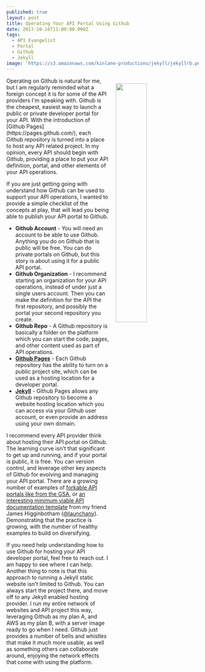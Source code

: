```yaml
---
published: true
layout: post
title: Operating Your API Portal Using Github
date: 2017-10-16T11:00:00.000Z
tags:
  - API Evangelist
  - Portal
  - Github
  - Jekyll
image: 'https://s3.amazonaws.com/kinlane-productions/jekyll/jekyllrb.png'
---
```

<p><img src="https://s3.amazonaws.com/kinlane-productions/jekyll/jekyllrb.png" align="right" width="40%" style="padding: 15px;" /></p>Operating on Github is natural for me, but I am regularly reminded what a foreign concept it is for some of the API providers I'm speaking with. Github is the cheapest, easiest way to launch a public or private developer portal for your API. With the introduction of [Github Pages](https://pages.github.com/), each Github repository is turned into a place to host any API related project. In my opinion, every API should begin with Github, providing a place to put your API definition, portal, and other elements of your API operations.

If you are just getting going with understand how Github can be used to support your API operations, I wanted to provide a simple checklist of the concepts at play, that will lead you being able to publish your API portal to Github.

- **Github Account** - You will need an account to be able to use Github. Anything you do on Github that is public will be free. You can do private portals on Github, but this story is about using it for a public API portal.
- **Github Organization** - I recommend starting an organization for your API operations, instead of under just a single users account. Then you can make the definition for the API the first repository, and possibly the portal your second repository you create.
- **Github Repo** - A Github repository is basically a folder on the platform which you can start the code, pages, and other content used as part of API operations.
- [**Github Pages**](https://pages.github.com/) - Each Github repository has the ability to turn on a public project site, which can be used as a hosting location for a developer portal.
- [**Jekyll**](https://jekyllrb.com/) - Github Pages allows any Github repository to become a website hosting location which you can access via your Github user account, or even provide an address using your own domain.

I recommend every API provider think about hosting their API portal on Github. The learning curve isn't that significant to get up and running, and if your portal is public, it is free. You can version control, and leverage other key aspects of Github for evolving and managing your API portal. There are a growing number of examples of [forkable API portals like from the GSA](https://apievangelist.com/2017/06/14/gsa-api-standards-with-working-prototype-api-and-portal/), or [an interesting minimum viable API documentation template](http://portal.apievangelist.com/2017/09/05/a-new-minimumviable-documentation-jekyll-template-for-apis/) from my friend James Higginbotham ([@launchany](https://twitter.com/launchany)). Demonstrating that the practice is growing, with the number of healthy examples to build on diversifying.

If you need help understanding how to use Github for hosting your API developer portal, feel free to reach out. I am happy to see where I can help. Another thing to note is that this approach to running a Jekyll static website isn't limited to Github. You can always start the project there, and move off to any Jekyll enabled hosting provider. I run my entire network of websites and API project this way, leveraging Github as my plan A, and AWS as my plan B, with a server image ready to go when I need. Github just provides a number of bells and whistles that make it much more usable, as well as something others can collaborate around, enjoying the network effects that come with using the platform.
